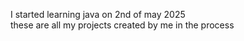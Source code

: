 I started learning java on 2nd of may 2025 <br>
these are all my projects created by me in the process
